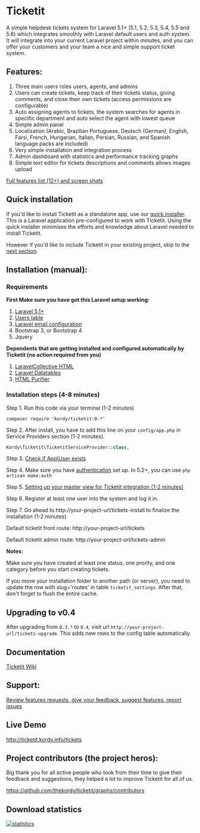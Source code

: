# Ticketit

A simple helpdesk tickets system for Laravel 5.1+ (5.1, 5.2, 5.3, 5.4, 5.5 and 5.6) which integrates smoothly with Laravel default users and auth system. 
It will integrate into your current Laravel project within minutes, and you can offer your customers and your team a nice and simple support ticket system. 

## Features:
1. Three main users roles users, agents, and admins
2. Users can create tickets, keep track of their tickets status, giving comments, and close their own tickets (access permissions are configurable)
3. Auto assigning agents to tickets, the system searches for agents in specific department and auto select the agent with lowest queue
4. Simple admin panel 
5. Localization (Arabic, Brazilian Portuguese, Deutsch (German), English, Farsi, French, Hungarian, Italian, Persian, Russian, and Spanish language packs are included)
6. Very simple installation and integration process
7. Admin dashboard with statistics and performance tracking graphs
8. Simple text editor for tickets descriptions and comments allows images upload

[Full features list (12+) and screen shots](https://github.com/thekordy/ticketit/wiki/v0.2.3-Features)

## Quick installation

If you'd like to install Ticketit as a standalone app, use our [quick installer](https://gitlab.com/balping/ticketit-app). This is a Laravel application pre-configured to work with Ticketit. Using the quick installer minimises the efforts and knowledge about Laravel needed to install Ticketit.

However if you'd like to include Ticketit in your existing project, skip to the [next section](#installation-manual).

## Installation (manual):

### Requirements
**First Make sure you have got this Laravel setup working:**

1. [Laravel 5.1+](http://laravel.com/docs#installation)
2. [Users table](http://laravel.com/docs/authentication)
3. [Laravel email configuration](http://laravel.com/docs/mail#sending-mail)
4. Bootstrap 3, or Bootstrap 4
5. Jquery

**Dependents that are getting installed and configured automatically by Ticketit (no action required from you)**

1. [LaravelCollective HTML](https://github.com/laravelcollective/html)
2. [Laravel Datatables](https://github.com/yajra/laravel-datatables)
3. [HTML Purifier](https://github.com/mewebstudio/Purifier)


### Installation steps (4-8 minutes)


Step 1. Run this code via your terminal (1-2 minutes)
```shell
composer require 'kordy/ticketit:0.*'
```

Step 2. After install, you have to add this line on your `config/app.php` in Service Providers section (1-2 minutes).
```php
Kordy\Ticketit\TicketitServiceProvider::class,
```

Step 3. [Check if App\User exists](https://github.com/thekordy/ticketit/wiki/Make-sure-that-App%5CUser-exists)

Step 4. Make sure you have [authentication](https://laravel.com/docs/5.4/authentication#introduction) set up. In 5.2+, you can use `php artisan make:auth`

Step 5. [Setting up your master view for Ticketit integration (1-2 minutes)](https://github.com/thekordy/ticketit/wiki/Integrating-Ticketit-views-with-your-project-template)

Step 6. Register at least one user into the system and log it in.

Step 7. Go ahead to http://your-project-url/tickets-install to finalize the installation (1-2 minutes)

Default ticketit front route: http://your-project-url/tickets

Default ticketit admin route: http://your-project-url/tickets-admin

**Notes:**

Make sure you have created at least one status, one prority, and one category before you start creating tickets.

If you move your installation folder to another path (or server), you need to update the row with slug='routes' in table `ticketit_settings`. After that, don't forget to flush the entire cache.

## Upgrading to v0.4

After upgrading from `0.3.*` to `0.4`, visit url `http://your-project-url/tickets-upgrade`. This adds new rows to the config table automatically.

## Documentation
[Ticketit Wiki](https://github.com/thekordy/ticketit/wiki)

## Support:
[Review features requests, give your feedback, suggest features, report issues](https://github.com/thekordy/ticketit/issues)

## Live Demo
http://ticketit.kordy.info/tickets

## Project contributors (the project heros):

Big thank you for all active people who took from their time to give their feedback and suggestions, they helped a lot to improve Ticketit for all of us.

https://github.com/thekordy/ticketit/graphs/contributors

## Download statistics

[![statistics](https://packagist-statistics.dura.hu/kordy/ticketit/10days.svg)](https://packagist-statistics.dura.hu/kordy/ticketit/10days.svg)

